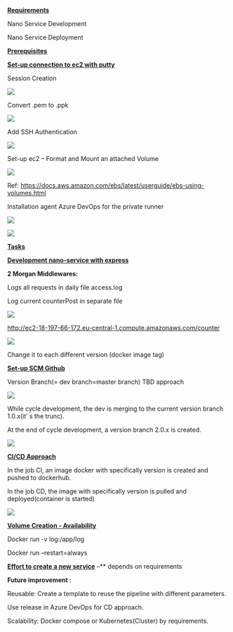 <ins>**Requirements**</ins>

Nano Service Development

Nano Service Deployment

<ins>**Prerequisites**</ins>

<ins>**Set-up connection to ec2 with putty**</ins>

Session Creation

![](https://github.com/devopsYo/payoneer-counter/blob/feature/config-pipeline/doc/set_up_putty.png?raw=true)


Convert .pem to .ppk

![](https://github.com/devopsYo/payoneer-counter/blob/feature/config-pipeline/doc/convert_pem_to_ppk.png?raw=true)


Add SSH Authentication 

![](https://github.com/devopsYo/payoneer-counter/blob/feature/config-pipeline/doc/ssh_authentication.png?raw=true)


Set-up ec2 – Format and Mount an attached Volume

![](https://github.com/devopsYo/payoneer-counter/blob/feature/config-pipeline/doc/format_mount_volume.png?raw=true)

Ref: <https://docs.aws.amazon.com/ebs/latest/userguide/ebs-using-volumes.html>

Installation agent Azure DevOps for the private runner

![](https://github.com/devopsYo/payoneer-counter/blob/feature/config-pipeline/doc/installation_agent.png?raw=true)

![](https://github.com/devopsYo/payoneer-counter/blob/feature/config-pipeline/doc/agent_running.png?raw=true)





<ins>**Tasks**</ins>

<ins>**Development nano-service with express**<ins>

**2 Morgan Middlewares:**

Logs all requests in daily file access.log

Log current counterPost in separate file


![](https://github.com/devopsYo/payoneer-counter/blob/feature/config-pipeline/doc/sw_archi_counter_service.png?raw=true)

<http://ec2-18-197-66-172.eu-central-1.compute.amazonaws.com/counter>

![](https://github.com/devopsYo/payoneer-counter/blob/feature/config-pipeline/doc/counter_service_running.png?raw=true)

Change it to each different version (docker image tag)

<ins>**Set-up SCM Github**</ins>

Version Branch(= dev branch=master branch) TBD approach

![](https://github.com/devopsYo/payoneer-counter/blob/feature/config-pipeline/doc/branch_protection.png?raw=true)

While cycle development, the dev is merging to the current version branch 1.0.x(it’ s the trunc).

At the end of cycle development, a version branch 2.0.x is created.

![](https://github.com/devopsYo/payoneer-counter/blob/feature/config-pipeline/doc/git_ci_cd.png?raw=true)









<ins>**CI/CD Approach**</ins>

In the job CI, an image docker with specifically version is created and pushed to dockerhub.

In the job CD, the image with specifically version is pulled and deployed(container is started)

![](https://github.com/devopsYo/payoneer-counter/blob/feature/config-pipeline/doc/ci_cd.png?raw=true)

<ins>**Volume Creation - Availability**</ins>

Docker run -v log:/app/log

Docker run –restart=always



<ins>**Effort to create a new service**</ins> –** depends on requirements

**Future improvement :** 

Reusable: Create a template to reuse the pipeline with different parameters.

Use release in Azure DevOps for CD approach.

Scalability: Docker compose or Kubernetes(Cluster) by requirements.








